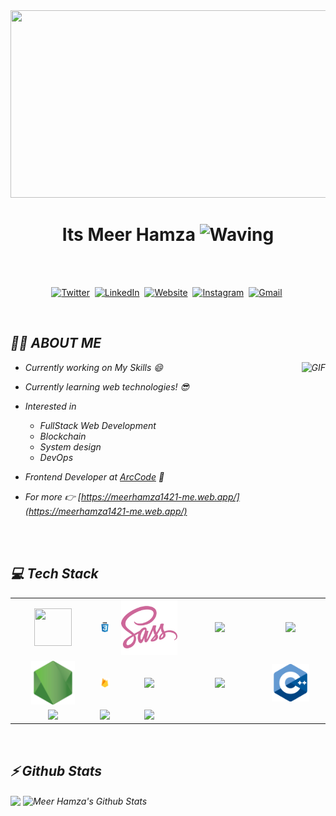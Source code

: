 <img src="https://entropy.co.za/assets/images/hello-terminal-cursor.gif" width = "1000" height="300"/>

# <div align="center">Its Meer Hamza <img src="https://github.com/TheDudeThatCode/TheDudeThatCode/blob/master/Assets/Hi.gif" width="30px" alt="Waving"></div>

<br>

<p align="center">
<br>
<a href="https://twitter.com/MeerHamza1421"><img src="https://img.shields.io/badge/Twitter-1DA1F2?style=for-the-badge&logo=twitter&logoColor=white" alt="Twitter" /></a>&nbsp;
<a href="https://linkedin.com/in/meerhamza1421/"><img src="https://img.shields.io/badge/linkedin-%230077B5.svg?&style=for-the-badge&logo=linkedin&logoColor=white" alt="LinkedIn" /></a>&nbsp;
<a href="https://dev.to/meerhamza1421/"><img alt="Website" src="https://img.shields.io/badge/dev.to-0A0A0A?style=for-the-badge&logo=dev-dot-to&logoColor=white"></a>&nbsp;
<a href="https://www.instagram.com/meer.hamza_1421/"><img src="https://img.shields.io/badge/instagram-%23E4405F.svg?&style=for-the-badge&logo=instagram&logoColor=white" alt="Instagram" /></a>&nbsp;
<a href="mailto:hamzababar37@gmail.com?subject=From%20GitHub&body=Hi,%20there.%20Found%20you%20from%20GitHub."><img src="https://img.shields.io/badge/gmail-%23D14836.svg?&style=for-the-badge&logo=gmail&logoColor=white" alt="Gmail"/></a>&nbsp;
</p>

<br>

<h2><i>🙋‍♂️ ABOUT ME<i/></h2>
  <img align="right" height="270px" alt="GIF" src="https://media.giphy.com/media/jTNG3RF6EwbkpD4LZx/giphy.gif" />

  -  Currently working on My Skills 😄
  -  Currently learning web technologies! 😎
  -  Interested in 
  
       * FullStack Web Development
       * Blockchain
       * System design
       * DevOps
  
  -  Frontend Developer at [ArcCode][ArcCode] 🚀
  -  For more 👉 [https://meerhamza1421-me.web.app/](https://meerhamza1421-me.web.app/)

<br>
<br>


<h2><i>💻 Tech Stack</i></h2>

<table width="100">
<tr>
  <td align='center'>
        <img src="https://upload.wikimedia.org/wikipedia/commons/thumb/3/38/HTML5_Badge.svg/600px-HTML5_Badge.svg.png" height="60" width="60">
    </td>
    <td align='center'>
        <img src="https://raw.githubusercontent.com/devicons/devicon/0d6c64dbbf311879f7d563bfc3ccf559f9ed111c/icons/css3/css3-original-wordmark.svg" width="70">
    </td>
     <td align='center' width="190">
        <img src="https://raw.githubusercontent.com/github/explore/80688e429a7d4ef2fca1e82350fe8e3517d3494d/topics/sass/sass.png" width="90">
    </td>
    <td align='center' width="190">
        <img src="https://github.com/abranhe/programming-languages-logos/blob/master/src/javascript/javascript.svg" width="60">
    </td>
    <td align='center' width="190">
        <img src="https://www.vectorlogo.zone/logos/reactjs/reactjs-ar21.svg">
    </td>
</tr>
<tr>
    <td align='center'>
        <img src="https://raw.githubusercontent.com/github/explore/80688e429a7d4ef2fca1e82350fe8e3517d3494d/topics/nodejs/nodejs.png" width = "70">
    </td>
   <td align='center'>
        <img alt="Firebase" width = "100" src="https://raw.githubusercontent.com/github/explore/80688e429a7d4ef2fca1e82350fe8e3517d3494d/topics/firebase/firebase.png" />
  </td>
    <td align='center'>
        <img src="https://infinapps.com/wp-content/uploads/2018/10/mongodb-logo.png" height="120">
    </td>
    <td align='center'>
        <img src="https://download.logo.wine/logo/MySQL/MySQL-Logo.wine.png" >
    </td>
  <td align='center' width="190">
        <img src="https://raw.githubusercontent.com/github/explore/361e2821e2dea67711cde99c9c40ed357061cf27/topics/cpp/cpp.png" width="60">
    </td>
</tr>
<tr>
 <td align='center' width="190">
        <img src="https://git-scm.com/images/logos/1color-darkbg@2x.png" width="100">
    </td>
    <td align='center'>
        <img src="https://github.com/bestofjs/bestofjs-webui/blob/master/public/logos/vscode.svg" width="60">
    </td>
    <td align='center'>
        <img src="https://www.vectorlogo.zone/logos/getpostman/getpostman-icon.svg">
    </td>
</tr>
</table>

<br />
<h2><i>⚡ Github Stats</i></h2>
<img align="center" justify="center" src="https://github-readme-stats.vercel.app/api/top-langs/?&username=MeerHamza1421&theme=radical&bg_color=141321&show_icons=true&hide_border=false" />

<img align="center" justify="center" alt="Meer Hamza's Github Stats" src="https://github-readme-stats.vercel.app/api?username=MeerHamza1421&theme=radical&bg_color=141321&show_icons=true&hide_border=false" />

## <br>

[ArcCode]: https://github.com/ArcCodeTeam
